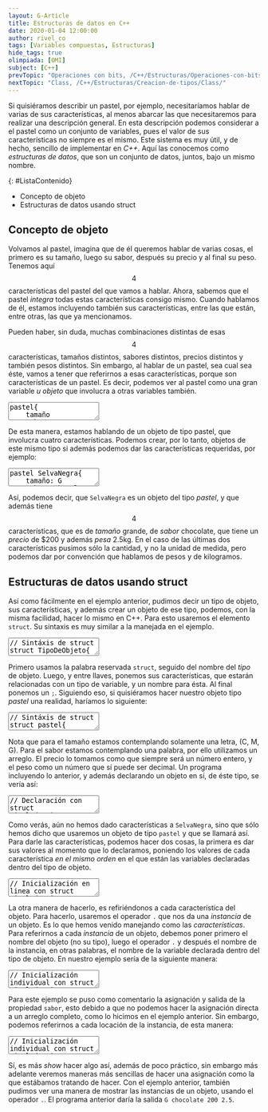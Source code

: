 ```yaml
---
layout: G-Article
title: Estructuras de datos en C++
date: 2020-01-04 12:00:00
author: rivel_co
tags: [Variables compuestas, Estructuras]
hide_tags: true
olimpiada: [OMI]
subject: [C++]
prevTopic: "Operaciones con bits, /C++/Estructuras/Operaciones-con-bits/"
nextTopic: "Class, /C++/Estructuras/Creacion-de-tipos/Class/"
---
```


Si quisiéramos describir un pastel, por ejemplo, necesitaríamos hablar de varias de sus características, al menos abarcar las que necesitaremos para realizar una descripción general. En esta descripción podemos considerar a el pastel como un conjunto de variables, pues el valor de sus características no siempre es el mismo. Este sistema es muy útil, y de hecho, sencillo de implementar en *C++*. Aquí las conocemos como *estructuras de datos*, que son un conjunto de datos, juntos, bajo un mismo nombre.

{: #ListaContenido}
- Concepto de objeto
- Estructuras de datos usando struct

## Concepto de objeto

Volvamos al pastel, imagina que de él queremos hablar de varias cosas, el primero es su tamaño, luego su sabor, después su precio y al final su peso. Tenemos aquí $$ 4 $$ características del pastel del que vamos a hablar. Ahora, sabemos que el pastel *integra* todas estas características consigo mismo. Cuando hablamos de él, estamos incluyendo también sus características, entre las que están, entre otras, las que ya mencionamos.

Pueden haber, sin duda, muchas combinaciones distintas de esas $$ 4 $$ características, tamaños distintos, sabores distintos, precios distintos y también pesos distintos. Sin embargo, al hablar de un pastel, sea cual sea éste, vamos a tener que referirnos a esas características, porque son características de un pastel. Es decir, podemos ver al pastel como una gran variable *u objeto* que involucra a otras variables también.

<textarea class="output">
pastel{
    tamaño
    sabor
    precio
    peso
}</textarea>

De esta manera, estamos hablando de un objeto de tipo pastel, que involucra cuatro características. Podemos crear, por lo tanto, objetos de este mismo tipo si además podemos dar las características requeridas, por ejemplo:

<textarea class="output">
pastel SelvaNegra{
    tamaño: G
    sabor: chocolate
    precio: 200
    peso: 2.5
}</textarea>

Así, podemos decir, que `SelvaNegra` es un objeto del tipo *pastel*, y que además tiene $$ 4 $$ características, que es de *tamaño* grande, de *sabor* chocolate, que tiene un *precio* de $200 y además *pesa* 2.5kg. En el caso de las últimas dos características pusimos sólo la cantidad, y no la unidad de medida, pero podemos dar por convención que hablamos de pesos y de kilogramos.

## Estructuras de datos usando struct

Así como fácilmente en el ejemplo anterior, pudimos decir un tipo de objeto, sus características, y además crear un objeto de ese tipo, podemos, con la misma facilidad, hacer lo mismo en C++. Para esto usaremos el elemento `struct`. Su sintaxis es muy similar a la manejada en el ejemplo.

<textarea class="cpp">
// Sintáxis de struct
struct TipoDeObjeto{
    // Características
    int algo;
};</textarea>

Primero usamos la palabra reservada `struct`, seguido del nombre del *tipo* de objeto. Luego, y entre llaves, ponemos sus características, que estarán relacionadas con un tipo de variable, y un nombre para ésta. Al final ponemos un `;`. Siguiendo eso, si quisiéramos hacer nuestro objeto tipo *pastel* una realidad, haríamos lo siguiente:

<textarea class="cpp">
// Sintáxis de struct
struct pastel{
	char tamano;
	char sabor[20];
	int precio;
	float peso;
};</textarea>

Nota que para el tamaño estamos contemplando solamente una letra, (C, M, G). Para el sabor estamos contemplando una palabra, por ello utilizamos un arreglo. El precio lo tomamos como que siempre será un número entero, y el peso como un número que sí puede ser decimal. Un programa incluyendo lo anterior, y además declarando un objeto en sí, de éste tipo, se vería así:

<textarea class="cpp">
// Declaración con struct
#include &lt;iostream&gt;
using namespace std;

int main(){
    struct pastel{
        char tamano;
        char sabor[20];
        int precio;
        float peso;
    };
    
    pastel SelvaNegra;

    return 0;
}</textarea>

Como verás, aún no hemos dado características a `SelvaNegra`, sino que sólo hemos dicho que usaremos un objeto de tipo `pastel` y que se llamará así. Para darle las características, podemos hacer dos cosas, la primera es dar sus valores al momento que lo declaramos, poniendo los valores de cada característica *en el mismo orden* en el que están las variables declaradas dentro del tipo de objeto.

<textarea class="cpp">
// Inicialización en linea con struct
#include &lt;iostream&gt;
using namespace std;

int main(){
    struct pastel{
        char tamano;
        char sabor[20];
        int precio;
        float peso;
    };

    pastel SelvaNegra = {'G', "chocolate", 200, 2.5};

    return 0;
}</textarea>

La otra manera de hacerlo, es refiriéndonos a cada característica del objeto. Para hacerlo, usaremos el operador `.` que nos da una *instancia* de un objeto. Es lo que hemos venido manejando como las *características*. Para referirnos a cada *instancia* de un objeto, debemos poner primero el nombre del objeto (no su tipo), luego el operador `.` y después el nombre de la instancia, en otras palabras, el nombre de la variable declarada dentro del tipo de objeto. En nuestro ejemplo sería de la siguiente manera:

<textarea class="cpp">
// Inicialización individual con struct
#include &lt;iostream&gt;
using namespace std;

int main(){
    struct pastel{
        char tamano;
        char sabor[20];
        int precio;
        float peso;
    };

    pastel SelvaNegra;

    SelvaNegra.tamano = 'G';
    //SelvaNegra.sabor = "chocolate";
    SelvaNegra.precio = 200;
    SelvaNegra.peso = 2.5;

    cout << SelvaNegra.tamano << " ";
    //cout << SelvaNegra.sabor << " ";
    cout << SelvaNegra.precio << " ";
    cout << SelvaNegra.peso;

    return 0;
}</textarea>

Para este ejemplo se puso como comentario la asignación y salida de la propiedad `sabor`, esto debido a que no podemos hacer la asignación directa a un arreglo completo, como lo hicimos en el ejemplo anterior. Sin embargo, podemos referirnos a cada locación de la instancia, de esta manera:

<textarea class="cpp">
// Inicialización individual con struct
#include &lt;iostream&gt;
using namespace std;

int main(){
    struct pastel{
        char tamano;
        char sabor[20];
        int precio;
        float peso;
    };

    pastel SelvaNegra;

    SelvaNegra.tamano = 'G';
    //SelvaNegra.sabor = "chocolate";
    SelvaNegra.sabor[0] = 'c';
    SelvaNegra.sabor[1] = 'h';
    SelvaNegra.sabor[2] = 'o';
    SelvaNegra.sabor[3] = 'c';
    SelvaNegra.sabor[4] = 'o';
    SelvaNegra.sabor[5] = 'l';
    SelvaNegra.sabor[6] = 'a';
    SelvaNegra.sabor[7] = 't';
    SelvaNegra.sabor[8] = 'e';
    SelvaNegra.precio = 200;
    SelvaNegra.peso = 2.5;

    cout << SelvaNegra.tamano << " ";
    cout << SelvaNegra.sabor << " ";
    cout << SelvaNegra.precio << " ";
    cout << SelvaNegra.peso;

    return 0;
}</textarea>

Sí, es más *show* hacer algo así, además de poco práctico, sin embargo más adelante veremos maneras más sencillas de hacer una asignación como la que estábamos tratando de hacer. Con el ejemplo anterior, también pudimos ver una manera de mostrar las instancias de un objeto, usando el operador `.`. El programa anterior daría la salida `G chocolate 200 2.5`.